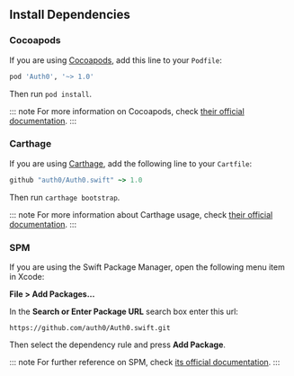 <!-- markdownlint-disable MD002 MD041 -->

## Install Dependencies

### Cocoapods

If you are using <a href="https://cocoapods.org" target="_blank" rel="noreferrer">Cocoapods</a>, add this line to your `Podfile`:

```ruby
pod 'Auth0', '~> 1.0'
```

Then run `pod install`.

::: note
For more information on Cocoapods, check <a href="https://guides.cocoapods.org/using/getting-started.html" target="_blank" rel="noreferrer">their official documentation</a>.
:::

### Carthage

If you are using <a href="https://github.com/Carthage/Carthage" target="_blank" rel="noreferrer">Carthage</a>, add the following line to your `Cartfile`:

```ruby
github "auth0/Auth0.swift" ~> 1.0
```

Then run `carthage bootstrap`.

::: note
For more information about Carthage usage, check <a href="https://github.com/Carthage/Carthage#if-youre-building-for-ios-tvos-or-watchos" target="_blank" rel="noreferrer">their official documentation</a>.
:::

### SPM

If you are using the Swift Package Manager, open the following menu item in Xcode:

**File > Add Packages...**

In the **Search or Enter Package URL** search box enter this url: 

```text
https://github.com/auth0/Auth0.swift.git
```

Then select the dependency rule and press **Add Package**.

::: note
For further reference on SPM, check <a href="https://developer.apple.com/documentation/swift_packages/adding_package_dependencies_to_your_app" target="_blank" rel="noreferrer">its official documentation</a>.
:::

